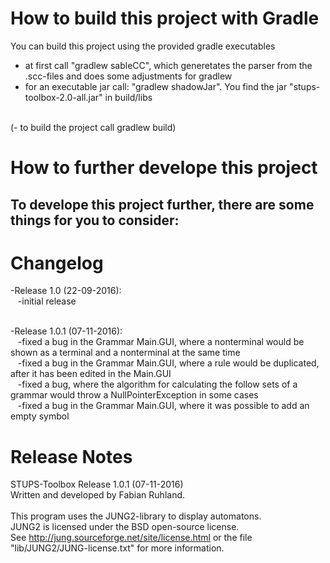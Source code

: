 How to build this project with Gradle
==============

You can build this project using the provided gradle executables<br>
 - at first call "gradlew sableCC", which generetates the parser from the .scc-files and does some adjustments for gradlew<br>
 - for an executable jar call: "gradlew shadowJar". You find the jar "stups-toolbox-2.0-all.jar" in build/libs<br><br>

(- to build the project call gradlew build)<br>

How to further develope this project
==============

To develope this project further, there are some things for you to consider:
-
Changelog
==============
-Release 1.0 (22-09-2016):<br>
&nbsp;&nbsp;&nbsp;-initial release<br><br>

-Release 1.0.1 (07-11-2016):<br>
&nbsp;&nbsp;&nbsp;-fixed a bug in the Grammar Main.GUI, where a nonterminal would be shown as a terminal and a nonterminal at the same time<br>
&nbsp;&nbsp;&nbsp;-fixed a bug in the Grammar Main.GUI, where a rule would be duplicated, after it has been edited in the Main.GUI<br>
&nbsp;&nbsp;&nbsp;-fixed a bug, where the algorithm for calculating the follow sets of a grammar would throw a NullPointerException in some cases<br>
&nbsp;&nbsp;&nbsp;-fixed a bug in the Grammar Main.GUI, where it was possible to add an empty symbol<br>

Release Notes
==============
STUPS-Toolbox Release 1.0.1 (07-11-2016)<br>
Written and developed by Fabian Ruhland.<br><br>
This program uses the JUNG2-library to display automatons.<br>
JUNG2 is licensed under the BSD open-source license.<br>
See http://jung.sourceforge.net/site/license.html or the file "lib/JUNG2/JUNG-license.txt" for more information.
